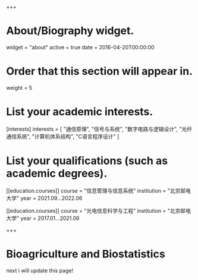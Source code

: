 +++
# About/Biography widget.
widget = "about"
active = true
date = 2016-04-20T00:00:00

# Order that this section will appear in.
weight = 5

# List your academic interests.
[interests]
  interests = [
    "通信原理",
    "信号与系统",
    "数字电路与逻辑设计",
    "光纤通信系统",
    "计算机体系结构",
    "C语言程序设计"
  ]

# List your qualifications (such as academic degrees).

[[education.courses]]
  course = "信息管理与信息系统"
  institution = "北京邮电大学"
  year = 2021.09...2022.06
 
[[education.courses]]
  course = "光电信息科学与工程"
  institution = "北京邮电大学"
  year = 2017.01...2021.06


 
+++

# Bioagriculture and Biostatistics

next i will update this page!
